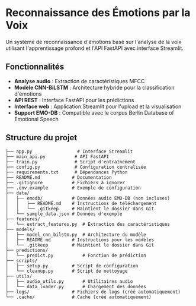 # Reconnaissance des Émotions par la Voix

Un système de reconnaissance d'émotions basé sur l'analyse de la voix utilisant l'apprentissage profond et l'API FastAPI avec interface Streamlit.

## Fonctionnalités

- **Analyse audio** : Extraction de caractéristiques MFCC
- **Modèle CNN-BiLSTM** : Architecture hybride pour la classification d'émotions
- **API REST** : Interface FastAPI pour les prédictions
- **Interface web** : Application Streamlit pour l'upload et la visualisation
- **Support EMO-DB** : Compatible avec le corpus Berlin Database of Emotional Speech

## Structure du projet

```
├── app.py                 # Interface Streamlit
├── main_api.py           # API FastAPI
├── train.py              # Script d'entraînement
├── config.py             # Configuration centralisée
├── requirements.txt      # Dépendances Python
├── README.md            # Documentation
├── .gitignore           # Fichiers à ignorer
├── .env.example         # Exemple de configuration
├── data/
│   ├── emodb/           # Données audio EMO-DB (non incluses)
│   │   ├── README.md    # Instructions de téléchargement
│   │   └── .gitkeep     # Maintient le dossier dans Git
│   └── sample_data.json # Données d'exemple
├── features/
│   └── extract_features.py  # Extraction des caractéristiques
├── models/
│   ├── model_cnn_bilstm.py  # Architecture du modèle
│   ├── README.md        # Instructions pour les modèles
│   └── .gitkeep         # Maintient le dossier dans Git
├── predictions/
│   └── predict.py           # Fonction de prédiction
├── scripts/
│   ├── setup.py         # Script de configuration
│   └── cleanup.py       # Script de nettoyage
├── utils/
│   ├── audio_utils.py       # Utilitaires audio
│   └── data_loader.py       # Chargement des données
├── logs/                # Fichiers de logs (créé automatiquement)
└── .cache/              # Cache (créé automatiquement)



